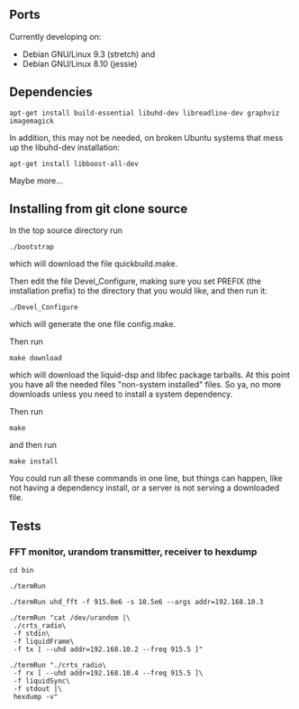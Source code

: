 ## Ports

Currently developing on: 
  - Debian GNU/Linux 9.3 (stretch) and
  - Debian GNU/Linux 8.10 (jessie)

## Dependencies


```
apt-get install build-essential libuhd-dev libreadline-dev graphviz imagemagick
```

In addition, this may not be needed, on broken Ubuntu systems that mess up
the libuhd-dev installation:
```
apt-get install libboost-all-dev
```

Maybe more...


## Installing from git clone source

In the top source directory run

```
./bootstrap
```
which will download the file quickbuild.make.

Then edit the file Devel_Configure, making sure you set
PREFIX (the installation prefix) to the directory that you
would like, and then run it:
```
./Devel_Configure
```
which will generate the one file config.make.

Then run
```
make download
```
which will download the liquid-dsp and libfec package tarballs.
At this point you have all the needed files "non-system installed"
files.  So ya, no more downloads unless you need to install a
system dependency.

Then run
```
make
```
and then run
```
make install
```

You could run all these commands in one line, but things can
happen, like not having a dependency install, or a server
is not serving a downloaded file.


## Tests


###  FFT monitor, urandom transmitter, receiver to hexdump

```
cd bin

./termRun

./termRun uhd_fft -f 915.0e6 -s 10.5e6 --args addr=192.168.10.3

./termRun "cat /dev/urandom |\
 ./crts_radio\
 -f stdin\
 -f liquidFrame\
 -f tx [ --uhd addr=192.168.10.2 --freq 915.5 ]"

./termRun "./crts_radio\
 -f rx [ --uhd addr=192.168.10.4 --freq 915.5 ]\
 -f liquidSync\
 -f stdout |\
 hexdump -v"
```

